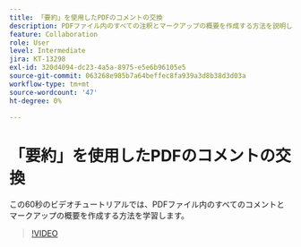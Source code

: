 ```yaml
---
title: 「要約」を使用したPDFのコメントの交換
description: PDFファイル内のすべての注釈とマークアップの概要を作成する方法を説明します
feature: Collaboration
role: User
level: Intermediate
jira: KT-13298
exl-id: 320d4094-dc23-4a5a-8975-e5e6b96105e5
source-git-commit: 063268e985b7a64beffec8fa939a3d8b38d3d03a
workflow-type: tm+mt
source-wordcount: '47'
ht-degree: 0%

---
```


# 「要約」を使用したPDFのコメントの交換

この60秒のビデオチュートリアルでは、PDFファイル内のすべてのコメントとマークアップの概要を作成する方法を学習します。

>[!VIDEO](https://video.tv.adobe.com/v/3436968?quality=12&learn=on&hidetitle=true&captions=jpn)

